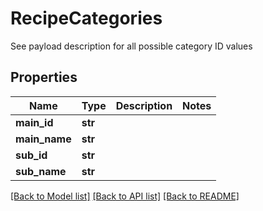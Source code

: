 # RecipeCategories

See payload description for all possible category ID values 
## Properties
Name | Type | Description | Notes
------------ | ------------- | ------------- | -------------
**main_id** | **str** |  | 
**main_name** | **str** |  | 
**sub_id** | **str** |  | 
**sub_name** | **str** |  | 

[[Back to Model list]](../README.md#documentation-for-models) [[Back to API list]](../README.md#documentation-for-api-endpoints) [[Back to README]](../README.md)


